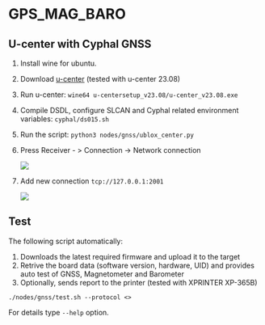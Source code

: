 # GPS_MAG_BARO

## U-center with Cyphal GNSS

1. Install wine for ubuntu.
2. Download [u-center](https://www.u-blox.com/en/product/u-center) (tested with u-center 23.08)
3. Run u-center: `wine64 u-centersetup_v23.08/u-center_v23.08.exe`
4. Compile DSDL, configure SLCAN and Cyphal related environment variables: `cyphal/ds015.sh`
5. Run the script: `python3 nodes/gnss/ublox_center.py`
6. Press Receiver - > Connection -> Network connection

    ![](https://github.com/PonomarevDA/tools/blob/docs/assets/gnss/ucenter/network_connection.png?raw=true)
7. Add new connection `tcp://127.0.0.1:2001`

    ![](https://github.com/PonomarevDA/tools/blob/docs/assets/gnss/ucenter/address.png?raw=true)


## Test

The following script automatically:

1. Downloads the latest required firmware and upload it to the target
2. Retrive the board data (software version, hardware, UID) and provides auto test of GNSS, Magnetometer and Barometer
3. Optionally, sends report to the printer (tested with XPRINTER XP-365B)

```
./nodes/gnss/test.sh --protocol <>
```

For details type `--help` option.
